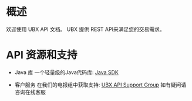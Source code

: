 # 概述 <!-- {docsify-ignore-all} -->

欢迎使用 UBX API 文档。 UBX 提供 REST API来满足您的交易需求。

# API 资源和支持

- Java 库
  一个轻量级的Java代码库: [Java SDK](https://github.com/ubitex/api-ubitex.com)


- 客户服务
  在我们的电报组中获取支持:  [UBX API Support Group](https://t.me/UbitEx_UB)
  如有疑问请咨询在线客服
